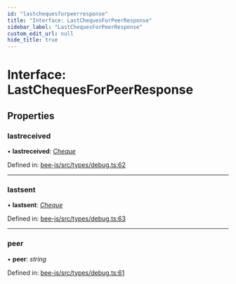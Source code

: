 ```yaml
---
id: "lastchequesforpeerresponse"
title: "Interface: LastChequesForPeerResponse"
sidebar_label: "LastChequesForPeerResponse"
custom_edit_url: null
hide_title: true
---
```


# Interface: LastChequesForPeerResponse

## Properties

### lastreceived

• **lastreceived**: [*Cheque*](cheque.md)

Defined in: [bee-js/src/types/debug.ts:62](https://github.com/ethersphere/bee-js/blob/8087a81/src/types/debug.ts#L62)

___

### lastsent

• **lastsent**: [*Cheque*](cheque.md)

Defined in: [bee-js/src/types/debug.ts:63](https://github.com/ethersphere/bee-js/blob/8087a81/src/types/debug.ts#L63)

___

### peer

• **peer**: *string*

Defined in: [bee-js/src/types/debug.ts:61](https://github.com/ethersphere/bee-js/blob/8087a81/src/types/debug.ts#L61)
